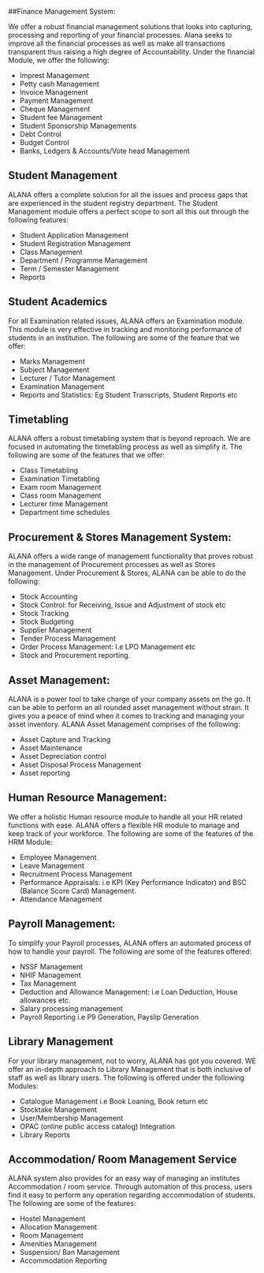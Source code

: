 ##Finance Management System: 

We offer a robust financial management solutions that looks into capturing, processing and reporting of your financial processes. Alana seeks to improve all the financial processes as well as make all transactions transparent thus raising a high degree of Accountability. Under the financial Module, we offer the following:
  -	Imprest Management
  -	Petty cash Management
  - Invoice Management
  - Payment Management
  - Cheque Management
  -	Student fee Management
  -	Student Sponsorship Managements
  -	Debt Control
  -	Budget Control
  -	Banks, Ledgers & Accounts/Vote head Management

## Student Management
ALANA offers a complete solution for all the issues and process gaps that are experienced in the student registry department. The Student Management module offers a perfect scope to sort all this out through the following features:
- 	Student Application Management
- 	Student Registration Management
- 	Class Management
- 	Department / Programme Management
-   Term / Semester Management
-  	Reports

## Student Academics
For all Examination related issues, ALANA offers an Examination module. This module is very effective in tracking and monitoring performance of students in an institution. The following are some of the feature that we offer:
- 	Marks Management
- 	Subject Management
- 	Lecturer / Tutor Management
- 	Examination Management
- 	Reports and Statistics: Eg Student Transcripts, Student Reports etc

## Timetabling
ALANA offers a robust timetabling system that is beyond reproach. We are focused in automating the timetabling process as well as simplify it. The following are some of the features that we offer:
- 	Class Timetabling
- 	Examination Timetabling
- 	Exam room Management
- 	Class room Management
- 	Lecturer time Management
- 	Department time schedules


## Procurement & Stores Management System:
ALANA offers a wide range of management functionality that   proves robust in the management of Procurement processes as well as Stores Management. Under Procurement & Stores, ALANA can be able to do the following:

- 	Stock Accounting
- 	Stock Control: for Receiving, Issue and Adjustment of stock etc
- 	Stock Tracking
- 	Stock Budgeting
- 	Supplier Management
- 	Tender Process Management
- 	Order Process Management: I.e LPO Management etc
- 	Stock and Procurement reporting.

## Asset Management:
ALANA is a power tool to take charge of your company assets on the go. It can be able to perform an all rounded asset management without strain. It gives you a peace of mind when it comes to tracking and managing your asset inventory. ALANA Asset Management comprises of the following:

- 	Asset Capture and Tracking
- 	Asset Maintenance
- 	Asset Depreciation control
- 	Asset Disposal Process Management
- 	Asset reporting

## Human Resource Management:
We offer a holistic Human resource module to handle all your HR related functions with ease. ALANA offers a flexible HR module to manage and keep track of your workforce. The following are some of the features of the HRM Module:

- 	Employee Management
- 	Leave Management
- 	Recruitment Process Management
- 	Performance Appraisals: i.e KPI (Key Performance Indicator) and BSC (Balance Score Card) Management.
- 	Attendance Management
## Payroll Management:
To simplify your Payroll processes, ALANA offers an automated process of how to handle your payroll. The following are some of the features offered:

- 	NSSF Management
- 	NHIF Management
-   Tax Management
- 	Deduction and Allowance Management: i.e Loan Deduction, House allowances etc.
- 	Salary processing management
- 	Payroll Reporting i.e P9 Generation, Payslip Generation

## Library Management
For your library management, not to worry, ALANA has got you covered. WE offer an in-depth approach to Library Management that is both inclusive of staff as well as library users. The following is offered under the following Modules:

- Catalogue Management i.e Book Loaning, Book return etc
- Stocktake Management
- User/Membership Management
- OPAC (online public access catalog) Integration
- Library Reports

## Accommodation/ Room Management Service

ALANA system also provides for an easy way of managing an institutes Accommodation / room service. Through automation of this process, users find it easy to perform any operation regarding accommodation of students. The following are some of the features:
- 	Hostel Management
- 	Allocation Management
- 	Room Management
- 	Amenities Management
- 	Suspension/ Ban Management
- 	Accommodation Reporting
